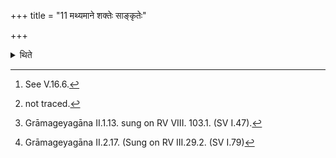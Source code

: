 +++
title = "11 मथ्यमाने शक्तेः साङ्कृतेः"

+++

<details><summary>थिते</summary>

11. While the churning is being done, (the Brahman)[^1] sings the melody of Śakti Sāṁkr̥ti;[^2] after smoke is produced he sings the melody of Gāthin Kauśika[^3] and (the melody based on the verse) araṇyor nihito jātavedāḥ....[^4]  

[^1]: See V.16.6.  

[^2]: not traced.  

[^3]: Grāmageyagāna II.1.13. sung on RV VIII. 103.1. (SV I.47).   

[^4]: Grāmageyagāna II.2.17. (Sung on RV III.29.2. (SV I.79)
</details>
